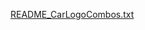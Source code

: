 [README_CarLogoCombos.txt](https://github.com/user-attachments/files/21948655/README_CarLogoCombos.txt)

